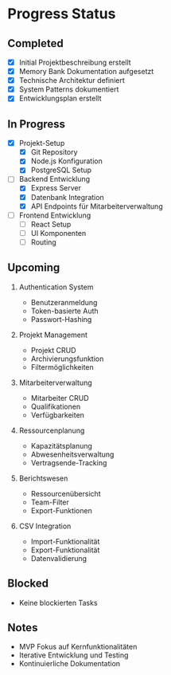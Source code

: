 # Progress Status

## Completed
- [x] Initial Projektbeschreibung erstellt
- [x] Memory Bank Dokumentation aufgesetzt
- [x] Technische Architektur definiert
- [x] System Patterns dokumentiert
- [x] Entwicklungsplan erstellt

## In Progress
- [x] Projekt-Setup
  - [x] Git Repository
  - [x] Node.js Konfiguration
  - [x] PostgreSQL Setup
  
- [ ] Backend Entwicklung
  - [x] Express Server
  - [x] Datenbank Integration
  - [x] API Endpoints für Mitarbeiterverwaltung
  
- [ ] Frontend Entwicklung
  - [ ] React Setup
  - [ ] UI Komponenten
  - [ ] Routing

## Upcoming
1. Authentication System
   - Benutzeranmeldung
   - Token-basierte Auth
   - Passwort-Hashing

2. Projekt Management
   - Projekt CRUD
   - Archivierungsfunktion
   - Filtermöglichkeiten

3. Mitarbeiterverwaltung
   - Mitarbeiter CRUD
   - Qualifikationen
   - Verfügbarkeiten

4. Ressourcenplanung
   - Kapazitätsplanung
   - Abwesenheitsverwaltung
   - Vertragsende-Tracking

5. Berichtswesen
   - Ressourcenübersicht
   - Team-Filter
   - Export-Funktionen

6. CSV Integration
   - Import-Funktionalität
   - Export-Funktionalität
   - Datenvalidierung

## Blocked
- Keine blockierten Tasks

## Notes
- MVP Fokus auf Kernfunktionalitäten
- Iterative Entwicklung und Testing
- Kontinuierliche Dokumentation
